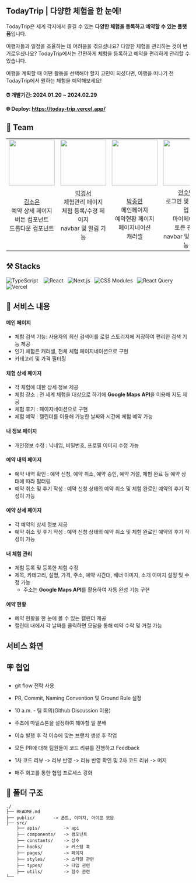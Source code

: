 ## TodayTrip | 다양한 체험을 한 눈에!

TodayTrip은 세계 각지에서 즐길 수 있는 **다양한 체험을 등록하고 예약할 수 있는 플랫폼**입니다.

여행자들과 일정을 조율하는 데 어려움을 겪으셨나요? 다양한 체험을 관리하는 것이 번거로우셨나요? TodayTrip에서는 간편하게 체험을 등록하고 예약을 편리하게 관리할 수 있습니다.

여행을 계획할 때 어떤 활동을 선택해야 할지 고민이 되셨다면, 여행을 떠나기 전 TodayTrip에서 원하는 체험을 예약해보세요!

#### ⏰ 개발기간: 2024.01.20 ~ 2024.02.29

#### 🌐 Deploy: https://today-trip.vercel.app/

## 👥 Team

|                                                                                                                   |                                                                                                                       |                                                                                                        |                                                                                                                  |                                                                                                                             |
| :---------------------------------------------------------------------------------------------------------------: | :-------------------------------------------------------------------------------------------------------------------: | :----------------------------------------------------------------------------------------------------: | :--------------------------------------------------------------------------------------------------------------: | :-------------------------------------------------------------------------------------------------------------------------: |
|          <img src="https://avatars.githubusercontent.com/u/111335529?v=4" width="125PX" height="125PX">           |             <img src="https://avatars.githubusercontent.com/u/91651812?v=4" width="125PX" height="125PX">             |     <img src="https://avatars.githubusercontent.com/u/97735859?v=4" width="125PX" height="125PX">      |          <img src="https://avatars.githubusercontent.com/u/77039033?v=4" width="125PX" height="125PX">           |               <img src="https://avatars.githubusercontent.com/u/112458620?v=4" width="125PX" height="125PX">                |
| [김소은](https://github.com/summerkimm) <br/>예약 상세 페이지<br/>버튼 컴포넌트 <br/> 드롭다운 컴포넌트<br/><br/> | [박경서](https://github.com/zermzerm)<br/>체험관리 페이지<br/>체험 등록/수정 페이지<br/>navbar 및 알림 기능<br/><br/> | [박종민](https://github.com/qooktree1)<br/> 메인페이지<br/>예약현황 페이지<br/>페이지네이션<br/>캐러셀 | [전수빈](https://github.com/SoobinJ)<br/>로그인 및 회원가입<br/>마이페이지<br/>토큰 관리<br/>navbar 및 알림 기능 | [조유담](https://github.com/youdame)<br/> 체험 상세 페이지<br/>예약내역 페이지<br/>무한스크롤 custom hook<br/>모달 컴포넌트 |

## ⚒️ Stacks

<img alt="TypeScript" src ="https://img.shields.io/badge/
TypeScript-3776AB.svg?&style=for-the-badge&logo=typescript&logoColor=white"/>&nbsp;&nbsp;&nbsp;
<img alt="React" src ="https://img.shields.io/badge/
React-61DAFB.svg?&style=for-the-badge&logo=react&logoColor=white"/>&nbsp;&nbsp;
<img alt="Next.js" src ="https://img.shields.io/badge/
Next.js-000000.svg?&style=for-the-badge&logo=Next.js&logoColor=white"/>&nbsp;&nbsp;
<img alt="CSS Modules" src ="https://img.shields.io/badge/
CSS Modules-000000.svg?&style=for-the-badge&logo=css-modules&logoColor=white"/>&nbsp;&nbsp;
<img alt="React Query" src ="https://img.shields.io/badge/
React Query-FF4154.svg?&style=for-the-badge&logo=react query&logoColor=white"/>&nbsp;&nbsp;
<img alt="Vercel" src ="https://img.shields.io/badge/
Vercel-black.svg?&style=for-the-badge&logo=Vercel&logoColor=white"/>

## 📝 서비스 내용

#### 메인 페이지

- 체험 검색 기능: 사용자의 최신 검색어를 로컬 스토리지에 저장하여 편리한 검색 기능 제공
- 인기 체험은 캐러셀, 전체 체험 페이지네이션으로 구현
- 카테고리 및 가격 필터링

#### 체험 상세 페이지

- 각 체험에 대한 상세 정보 제공
- 체험 장소 : 전 세계 체험을 대상으로 하기에 **Google Maps API**을 이용해 지도 제공
- 체험 후기 : 페이지네이션으로 구현
- 체험 예약 : 캘린더를 이용해 가능한 날짜와 시간에 체험 예약 가능

#### 내 정보 페이지

- 개인정보 수정 : 닉네임, 비밀번호, 프로필 이미지 수정 가능

#### 예약 내역 페이지

- 예약 내역 확인 : 예약 신청, 예약 취소, 예약 승인, 예약 거절, 체험 완료 등 예약 상태에 따라 필터링
- 예약 취소 및 후기 작성 : 예약 신청 상태의 예약 취소 및 체험 완료인 예약의 후기 작성이 가능

#### 예약 상세 페이지

- 각 예약의 상세 정보 제공
- 예약 취소 및 후기 작성 : 예약 신청 상태의 예약 취소 및 체험 완료인 예약의 후기 작성이 가능

#### 내 체험 관리

- 체험 등록 및 등록한 체험 수정
- 제목, 카테고리, 설명, 가격, 주소, 예약 시간대, 배너 이미지, 소개 이미지 설정 및 수정 가능
  - 주소는 **Google Maps API**를 활용하여 자동 완성 기능 구현

#### 예약 현황

- 예약 현황을 한 눈에 볼 수 있는 캘린더 제공
- 캘린더 내에서 각 날짜를 클릭하면 모달을 통해 예약 수락 및 거절 가능

## 서비스 화면

## 🪧 협업

- git flow 전략 사용
- PR, Commit, Naming Convention 및 Ground Rule 설정
- 10 a.m. - 팀 회의(Github Discussion 이용)

- 주초에 마일스톤을 설정하여 해야할 일 분배
- 이슈 발행 후 각 이슈에 맞는 브랜치 생성 후 작업
- 모든 PR에 대해 팀원들이 코드 리뷰를 진행하고 Feedback
- 1차 코드 리뷰 -> 리뷰 반영 -> 리뷰 반영 확인 및 2차 코드 리뷰 -> 머지
- 매주 회고를 통한 협업 프로세스 강화

## 📁 폴더 구조

```
./
├── README.md
├── public/       -> 폰트, 이미지, 아이콘 모음
├── src/
    ├── apis/         -> api
    ├── components/   -> 컴포넌트
    ├── constants/    -> 상수
    ├── hooks/        -> 커스텀 훅
    ├── pages/        -> 페이지
    ├── styles/       -> 스타일 관련
    ├── types/        -> 타입 관련
    ├── utils/        -> 함수 관련
└──
```